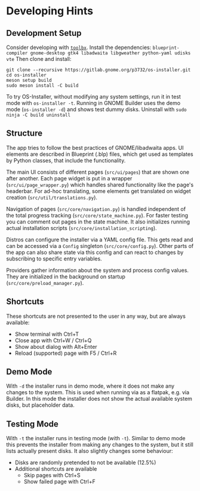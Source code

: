 # Developing Hints

## Development Setup
Consider developing with [`toolbx`](https://handbook.gnome.org/development/toolbx.html).
Install the dependencies:
`blueprint-compiler gnome-desktop gtk4 libadwaita libgweather python-yaml udisks vte`
Then clone and install:

```
git clone --recursive https://gitlab.gnome.org/p3732/os-installer.git
cd os-installer
meson setup build
sudo meson install -C build
```

To try OS-Installer, without modifying any system settings, run it in test mode with `os-installer -t`.
Running in GNOME Builder uses the demo mode (`os-installer -d`) and shows test dummy disks.
Uninstall with `sudo ninja -C build uninstall `

## Structure
The app tries to follow the best practices of GNOME/libadwaita apps.
UI elements are described in Blueprint (.blp) files, which get used as templates by Python classes, that include the functionality.

The main UI consists of different pages (`src/ui/pages`) that are shown one after another.
Each page widget is put in a wrapper (`src/ui/page_wrapper.py`) which handles shared functionality like the page's headerbar.
For ad-hoc translating, some elements get translated on widget creation (`src/util/translations.py`).

Navigation of pages (`src/core/navigation.py`) is handled independent of the total progress tracking (`src/core/state_machine.py`).
For faster testing you can comment out pages in the state machine.
It also initializes running actual installation scripts (`src/core/installation_scripting`).

Distros can configure the installer via a YAML config file.
This gets read and can be accessed via a `Config` singleton (`src/core/config.py`).
Other parts of the app can also share state via this config and can react to changes by subscribing to specific entry variables.

Providers gather information about the system and process config values.
They are initialized in the background on startup (`src/core/preload_manager.py`). 

## Shortcuts
These shortcuts are not presented to the user in any way, but are always available:
* Show terminal with Ctrl+T
* Close app with Ctrl+W / Ctrl+Q
* Show about dialog with Alt+Enter
* Reload (supported) page with F5 / Ctrl+R

## Demo Mode
With `-d` the installer runs in demo mode, where it does not make any changes to the system.
This is used when running via as a flatpak, e.g. via Builder.
In this mode the installer does not show the actual available system disks, but placeholder data.

## Testing Mode
With `-t` the installer runs in testing mode (with `-t`).
Similar to demo mode this prevents the installer from making any changes to the system, but it still lists actually present disks.
It also slightly changes some behaviour:
* Disks are randomly pretended to not be available (12.5%)
* Additional shortcuts are available
    - Skip pages with Ctrl+S
    - Show failed page with Ctrl+F
